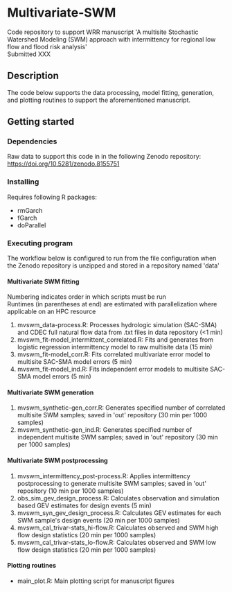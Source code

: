 # Multivariate-SWM
Code repository to support WRR manuscript 'A multisite Stochastic Watershed Modeling (SWM) approach with intermittency for regional low flow and flood risk analysis'   
Submitted XXX

## Description
The code below supports the data processing, model fitting, generation, and plotting routines to support the aforementioned manuscript.
## Getting started
### Dependencies
Raw data to support this code in in the following Zenodo repository: https://doi.org/10.5281/zenodo.8155751
### Installing
Requires following R packages:
* rmGarch
* fGarch
* doParallel

### Executing program
The workflow below is configured to run from the file configuration when the Zenodo repository is unzipped and stored in a repository named 'data'
#### Multivariate SWM fitting
Numbering indicates order in which scripts must be run  
Runtimes (in parentheses at end) are estimated with parallelization where applicable on an HPC resource 

1) mvswm_data-process.R: Processes hydrologic simulation (SAC-SMA) and CDEC full natural flow data from .txt files in data repository (<1 min)
2) mvswm_fit-model_intermittent_correlated.R: Fits and generates from logistic regression intermittency model to raw multisite data (15 min)
3) mvswm_fit-model_corr.R: Fits correlated multivariate error model to multisite SAC-SMA model errors (5 min)
4) mvswm_fit-model_ind.R: Fits independent error models to multisite SAC-SMA model errors (5 min)

#### Multivariate SWM generation

1) mvswm_synthetic-gen_corr.R: Generates specified number of correlated multisite SWM samples; saved in 'out' repository (30 min per 1000 samples)
2) mvswm_synthetic-gen_ind.R: Generates specified number of independent multisite SWM samples; saved in 'out' repository (30 min per 1000 samples)

#### Multivariate SWM postprocessing

1) mvswm_intermittency_post-process.R: Applies intermittency postprocessing to generate multisite SWM samples; saved in 'out' repository (10 min per 1000 samples)
2) obs_sim_gev_design_process.R: Calculates observation and simulation based GEV estimates for design events (5 min)
3) mvswm_syn_gev_design_process.R: Calculates GEV estimates for each SWM sample's design events (20 min per 1000 samples)
4) mvswm_cal_trivar-stats_hi-flow.R: Calculates observed and SWM high flow design statistics (20 min per 1000 samples)
5) mvswm_cal_trivar-stats_lo-flow.R: Calculates observed and SWM low flow design statistics (20 min per 1000 samples)

#### Plotting routines

- main_plot.R: Main plotting script for manuscript figures

